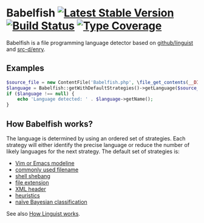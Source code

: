 # Babelfish [![Latest Stable Version](https://poser.pugx.org/tgerbet/babelfish/v/stable)](https://packagist.org/packages/tgerbet/babelfish) [![Build Status](https://github.com/LeSuisse/babelfish/workflows/CI/badge.svg)](https://github.com/LeSuisse/babelfish/actions?query=workflow%3ACI) [![Type Coverage](https://shepherd.dev/github/lesuisse/babelfish/coverage.svg)](https://shepherd.dev/github/lesuisse/babelfish)

Babelfish is a file programming language detector based on [github/linguist](https://github.com/github/linguist) and
[src-d/enry](https://github.com/src-d/enry).

## Examples

```php
$source_file = new ContentFile('Babelfish.php', \file_get_contents(__DIR__ . '/src/Babelfish/Babelfish.php'));
$language = Babelfish::getWithDefaultStrategies()->getLanguage($source_file);
if ($language !== null) {
    echo 'Language detected: ' . $language->getName();
}
```

## How Babelfish works?

The language is determined by using an ordered set of strategies. Each strategy will either identify the precise
language or reduce the number of likely languages for the next strategy. The default set of strategies is:
 * [Vim or Emacs modeline](src/Babelfish/Strategy/Modeline.php)
 * [commonly used filename](src/Babelfish/Strategy/Filename.php)
 * [shell shebang](src/Babelfish/Strategy/Shebang.php)
 * [file extension](src/Babelfish/Strategy/Extension.php)
 * [XML header](src/Babelfish/Strategy/XML.php)
 * [heuristics](src/Babelfish/Strategy/Heuristic.php)
 * [naïve Bayesian classification](src/Babelfish/Strategy/Classifier.php)
 
See also [How Linguist works](https://github.com/github/linguist/#how-linguist-works).